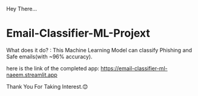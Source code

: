 Hey There...

# Email-Classifier-ML-Projext
What does it do? : This Machine Learning Model can classify Phishing and Safe emails(with ~96% accuracy).

here is the link of the completed app: https://email-classifier-ml-naeem.streamlit.app

Thank You For Taking Interest.😊

